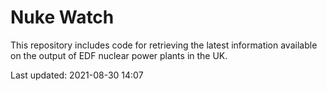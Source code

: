 # Nuke Watch

This repository includes code for retrieving the latest information available on the output of EDF nuclear power plants in the UK.

Last updated: 2021-08-30 14:07
